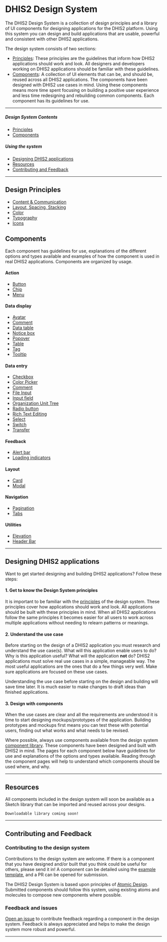 # DHIS2 Design System

The DHIS2 Design System is a collection of design principles and a library of UI components for designing applications for the DHIS2 platform. Using this system you can design and build applications that are usable, powerful and consistent with other DHIS2 applications.

The design system consists of two sections:

- [Principles](#design-principles): These principles are the guidelines that inform how DHIS2 applications should work and look. All designers and developers working on DHIS2 applications should be familiar with these guidelines.
- [Components](#components): A collection of UI elements that can be, and should be, reused across all DHIS2 applications. The components have been designed with DHIS2 use cases in mind. Using these components means more time spent focusing on building a positive user experience and less time redesigning and rebuilding common components. Each component has its guidelines for use.

---

##### Design System Contents

- [Principles](#design-principles)
- [Components](#components)

##### Using the system

- [Designing DHIS2 applications](#designing-dhis2-applications)
- [Resources](#resources)
- [Contributing and Feedback](#contribting-and-feedback)

---

## Design Principles

<!-- - Design for use -->

- [Content & Communication](principles/content-communication.md)
- [Layout, Spacing, Stacking](principles/layout.md)
- [Color](principles/color.md)
- [Typography](principles/typography.md)
- [Icons](principles/icons.md)

## Components

Each component has guidelines for use, explanations of the different options and types available and examples of how the component is used in real DHIS2 applications. Components are organized by usage.

#### Action

- [Button](atoms/button.md)
- [Chip](atoms/chip.md)
- [Menu](molecules/menu.md)

#### Data display

- [Avatar](atoms/avatar.md)
- [Comment](molecules/comment.md)
- [Data table](organisms/data-table.md)
- [Notice box](molecules/notice-box.md)
- [Popover](molecules/popover.md)
- [Table](organisms/table.md)
- [Tag](atoms/tag.md)
- [Tooltip](atoms/tooltip.md)

#### Data entry

- [Checkbox](atoms/checkbox.md)
- [Color Picker](organisms/color-picker.md)
- [Comment](molecules/comment.md)
- [File Input](atoms/fileinput.md)
- [Input field](atoms/inputfield.md)
- [Organization Unit Tree](organisms/organisation-unit-tree/org-unit-tree.md)
- [Radio button](atoms/radio.md)
- [Rich Text Editing](organisms/rich-text.md)
- [Select](molecules/select.md)
- [Switch](atoms/switch.md)
- [Transfer](organisms/transfer.md)

#### Feedback

- [Alert bar](molecules/alertbar.md)
- [Loading indicators](atoms/loading.md)

#### Layout

- [Card](atoms/card.md)
- [Modal](molecules/modal.md)

#### Navigation

- [Pagination](molecules/pagination.md)
- [Tabs](molecules/tab.md)

#### Utilities

- [Elevation](atoms/elevation.md)
- [Header Bar](organisms/header-bar.md)
  <!-- - spacing -->
  <!-- - typography -->

---

## Designing DHIS2 applications

Want to get started designing and building DHIS2 applications? Follow these steps:

#### 1. Get to know the Design System principles

It is important to be familiar with the [principles](#design-principles) of the design system. These principles cover how applications should work and look. All applications should be built with these principles in mind. When all DHIS2 applications follow the same principles it becomes easier for all users to work across multiple applications without needing to relearn patterns or meanings.

#### 2. Understand the use case

Before starting on the design of a DHIS2 application you must research and understand the use case(s). What will this application enable users to do? Why is this application useful? What will the application **not** do? DHIS2 applications must solve real use cases in a simple, manageable way. The most useful applications are the ones that do a few things very well. Make sure applications are focused on these use cases.

Understanding the use case before starting on the design and building will save time later. It is much easier to make changes to draft ideas than finished applications.

<!-- Find out more by reading the principle: Design for use. -->

#### 3. Design with components

When the use cases are clear and all the requirements are understood it is time to start designing mockups/prototypes of the application. Building prototypes and mockups first means you can test these with potential users, finding out what works and what needs to be revised.

Where possible, always use components available from the design system [component library](#components). These components have been designed and built with DHIS2 in mind. The pages for each component below have guidelines for use and explanations of the options and types available. Reading through the component pages will help to understand which components should be used where, and why.

<!-- Check out the [resources](#resources) section to find the UI component library available for different design tools. -->

---

## Resources

All components included in the design system will soon be available as a Sketch library that can be imported and reused across your designs.

<!-- The Sketch library will be constantly updated, be sure to check back to grab the latest version. -->

<!-- TODO Sketch library image -->
<!-- TODO Sketch library download link -->

`Downloadable library coming soon!`

---

## Contributing and Feedback

### Contributing to the design system

Contributions to the design system are welcome. If there is a component that you have designed and/or built that you think could be useful for others, please send it in! A component can be detailed using the [example template](extras/component-template.md), and a PR can be opened for submission.

The DHIS2 Design System is based upon principles of [Atomic Design](http://atomicdesign.bradfrost.com/table-of-contents/). Submitted components should follow this system, using existing atoms and molecules to compose new components where possible.

### Feedback and issues

[Open an issue](https://github.com/dhis2/design-system/issues) to contribute feedback regarding a component in the design system. Feedback is always appreciated and helps to make the design system more robust and powerful.

---
